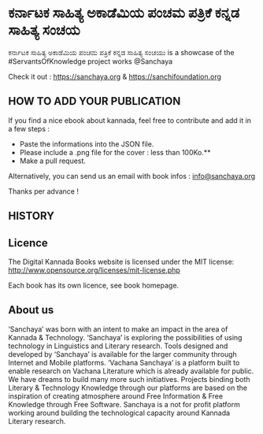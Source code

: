 # ಕರ್ನಾಟಕ ಸಾಹಿತ್ಯ ಅಕಾಡೆಮಿಯ ಪಂಚಮ ಪತ್ರಿಕೆ ಕನ್ನಡ ಸಾಹಿತ್ಯ ಸಂಚಯ

ಕರ್ನಾಟಕ ಸಾಹಿತ್ಯ ಅಕಾಡೆಮಿಯ ಪಂಚಮ ಪತ್ರಿಕೆ ಕನ್ನಡ ಸಾಹಿತ್ಯ ಸಂಚಯು is a showcase of the #ServantsOfKnowledge project works @Sanchaya

Check it out : https://sanchaya.org & https://sanchifoundation.org

## HOW TO ADD YOUR PUBLICATION

If you find a nice ebook about kannada, feel free to contribute and add it in a few steps :

- Paste the informations into the JSON file.
- Please include a .png file for the cover : less than 100Ko.**
- Make a pull request.

Alternatively, you can send us an email with book infos : info@sanchaya.org

Thanks per advance !

## HISTORY


## Licence

The Digital Kannada Books website is licensed under the MIT license: http://www.opensource.org/licenses/mit-license.php

Each book has its own licence, see book homepage.

## About us
‘Sanchaya’ was born with an intent to make an impact in the area of Kannada & Technology. ‘Sanchaya’ is exploring the possibilities of using technology in Linguistics and Literary research. Tools designed and developed by ‘Sanchaya’ is available for the larger community through Internet and Mobile platforms. ‘Vachana Sanchaya’ is a platform built to enable research on Vachana Literature which is already available for public. We have dreams to build many more such initiatives. Projects binding both Literary & Technology Knowledge through our platforms are based on the inspiration of creating atmosphere around Free Information & Free Knowledge through Free Software. Sanchaya is a not for profit platform working around building the technological capacity around Kannada Literary research.
